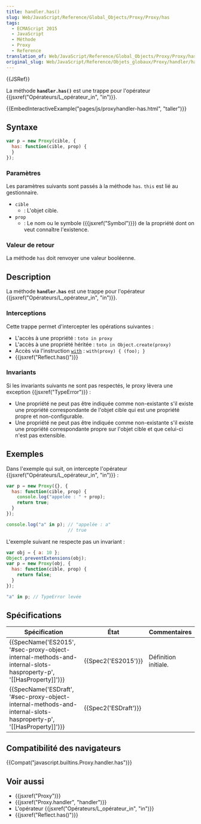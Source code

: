 ```yaml
---
title: handler.has()
slug: Web/JavaScript/Reference/Global_Objects/Proxy/Proxy/has
tags:
  - ECMAScript 2015
  - JavaScript
  - Méthode
  - Proxy
  - Reference
translation_of: Web/JavaScript/Reference/Global_Objects/Proxy/Proxy/has
original_slug: Web/JavaScript/Reference/Objets_globaux/Proxy/handler/has
---
```

{{JSRef}}

La méthode **`handler.has()`** est une trappe pour l'opérateur {{jsxref("Opérateurs/L_opérateur_in", "in")}}.

{{EmbedInteractiveExample("pages/js/proxyhandler-has.html", "taller")}}

## Syntaxe

```js
var p = new Proxy(cible, {
  has: function(cible, prop) {
  }
});
```

### Paramètres

Les paramètres suivants sont passés à la méthode `has`. `this` est lié au gestionnaire.

- `cible`
  - : L'objet cible.
- `prop`
  - : Le nom ou le symbole ({{jsxref("Symbol")}}) de la propriété dont on veut connaître l'existence.

### Valeur de retour

La méthode `has` doit renvoyer une valeur booléenne.

## Description

La méthode **`handler.has`** est une trappe pour l'opérateur {{jsxref("Opérateurs/L_opérateur_in", "in")}}.

### Interceptions

Cette trappe permet d'intercepter les opérations suivantes :

- L'accès à une propriété : `toto in proxy`
- L'accès à une propriété héritée : `toto in Object.create(proxy)`
- Accès via l'instruction [`with`](/fr/docs/Web/JavaScript/Reference/Instructions/with) : `with(proxy) { (foo); }`
- {{jsxref("Reflect.has()")}}

### Invariants

Si les invariants suivants ne sont pas respectés, le proxy lèvera une exception {{jsxref("TypeError")}} :

- Une propriété ne peut pas être indiquée comme non-existante s'il existe une propriété correspondante de l'objet cible qui est une propriété propre et non-configurable.
- Une propriété ne peut pas être indiquée comme non-existante s'il existe une propriété correspondante propre sur l'objet cible et que celui-ci n'est pas extensible.

## Exemples

Dans l'exemple qui suit, on intercepte l'opérateur {{jsxref("Opérateurs/L_opérateur_in", "in")}} :

```js
var p = new Proxy({}, {
  has: function(cible, prop) {
    console.log("appelée : " + prop);
    return true;
  }
});

console.log("a" in p); // "appelée : a"
                       // true
```

L'exemple suivant ne respecte pas un invariant :

```js
var obj = { a: 10 };
Object.preventExtensions(obj);
var p = new Proxy(obj, {
  has: function(cible, prop) {
    return false;
  }
});

"a" in p; // TypeError levée
```

## Spécifications

| Spécification                                                                                                                                            | État                         | Commentaires         |
| -------------------------------------------------------------------------------------------------------------------------------------------------------- | ---------------------------- | -------------------- |
| {{SpecName('ES2015', '#sec-proxy-object-internal-methods-and-internal-slots-hasproperty-p', '[[HasProperty]]')}}     | {{Spec2('ES2015')}}     | Définition initiale. |
| {{SpecName('ESDraft', '#sec-proxy-object-internal-methods-and-internal-slots-hasproperty-p', '[[HasProperty]]')}} | {{Spec2('ESDraft')}} |                      |

## Compatibilité des navigateurs

{{Compat("javascript.builtins.Proxy.handler.has")}}

## Voir aussi

- {{jsxref("Proxy")}}
- {{jsxref("Proxy.handler", "handler")}}
- L'opérateur {{jsxref("Opérateurs/L_opérateur_in", "in")}}
- {{jsxref("Reflect.has()")}}
